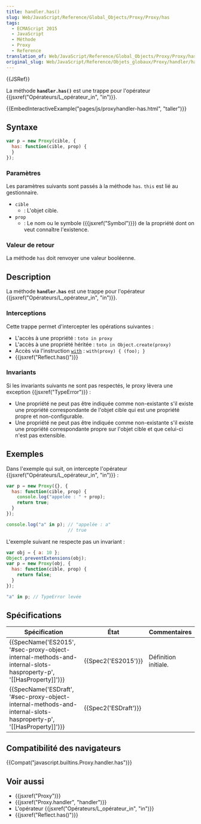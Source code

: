 ```yaml
---
title: handler.has()
slug: Web/JavaScript/Reference/Global_Objects/Proxy/Proxy/has
tags:
  - ECMAScript 2015
  - JavaScript
  - Méthode
  - Proxy
  - Reference
translation_of: Web/JavaScript/Reference/Global_Objects/Proxy/Proxy/has
original_slug: Web/JavaScript/Reference/Objets_globaux/Proxy/handler/has
---
```

{{JSRef}}

La méthode **`handler.has()`** est une trappe pour l'opérateur {{jsxref("Opérateurs/L_opérateur_in", "in")}}.

{{EmbedInteractiveExample("pages/js/proxyhandler-has.html", "taller")}}

## Syntaxe

```js
var p = new Proxy(cible, {
  has: function(cible, prop) {
  }
});
```

### Paramètres

Les paramètres suivants sont passés à la méthode `has`. `this` est lié au gestionnaire.

- `cible`
  - : L'objet cible.
- `prop`
  - : Le nom ou le symbole ({{jsxref("Symbol")}}) de la propriété dont on veut connaître l'existence.

### Valeur de retour

La méthode `has` doit renvoyer une valeur booléenne.

## Description

La méthode **`handler.has`** est une trappe pour l'opérateur {{jsxref("Opérateurs/L_opérateur_in", "in")}}.

### Interceptions

Cette trappe permet d'intercepter les opérations suivantes :

- L'accès à une propriété : `toto in proxy`
- L'accès à une propriété héritée : `toto in Object.create(proxy)`
- Accès via l'instruction [`with`](/fr/docs/Web/JavaScript/Reference/Instructions/with) : `with(proxy) { (foo); }`
- {{jsxref("Reflect.has()")}}

### Invariants

Si les invariants suivants ne sont pas respectés, le proxy lèvera une exception {{jsxref("TypeError")}} :

- Une propriété ne peut pas être indiquée comme non-existante s'il existe une propriété correspondante de l'objet cible qui est une propriété propre et non-configurable.
- Une propriété ne peut pas être indiquée comme non-existante s'il existe une propriété correspondante propre sur l'objet cible et que celui-ci n'est pas extensible.

## Exemples

Dans l'exemple qui suit, on intercepte l'opérateur {{jsxref("Opérateurs/L_opérateur_in", "in")}} :

```js
var p = new Proxy({}, {
  has: function(cible, prop) {
    console.log("appelée : " + prop);
    return true;
  }
});

console.log("a" in p); // "appelée : a"
                       // true
```

L'exemple suivant ne respecte pas un invariant :

```js
var obj = { a: 10 };
Object.preventExtensions(obj);
var p = new Proxy(obj, {
  has: function(cible, prop) {
    return false;
  }
});

"a" in p; // TypeError levée
```

## Spécifications

| Spécification                                                                                                                                            | État                         | Commentaires         |
| -------------------------------------------------------------------------------------------------------------------------------------------------------- | ---------------------------- | -------------------- |
| {{SpecName('ES2015', '#sec-proxy-object-internal-methods-and-internal-slots-hasproperty-p', '[[HasProperty]]')}}     | {{Spec2('ES2015')}}     | Définition initiale. |
| {{SpecName('ESDraft', '#sec-proxy-object-internal-methods-and-internal-slots-hasproperty-p', '[[HasProperty]]')}} | {{Spec2('ESDraft')}} |                      |

## Compatibilité des navigateurs

{{Compat("javascript.builtins.Proxy.handler.has")}}

## Voir aussi

- {{jsxref("Proxy")}}
- {{jsxref("Proxy.handler", "handler")}}
- L'opérateur {{jsxref("Opérateurs/L_opérateur_in", "in")}}
- {{jsxref("Reflect.has()")}}
